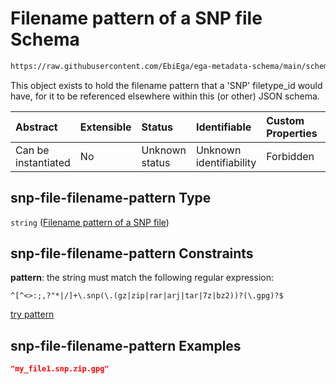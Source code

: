 # Filename pattern of a SNP file Schema

```txt
https://raw.githubusercontent.com/EbiEga/ega-metadata-schema/main/schemas/EGA.common-definitions.json#/definitions/snp-file-filename-pattern
```

This object exists to hold the filename pattern that a 'SNP' filetype\_id would have, for it to be referenced elsewhere within this (or other) JSON schema.

| Abstract            | Extensible | Status         | Identifiable            | Custom Properties | Additional Properties | Access Restrictions | Defined In                                                                                           |
| :------------------ | :--------- | :------------- | :---------------------- | :---------------- | :-------------------- | :------------------ | :--------------------------------------------------------------------------------------------------- |
| Can be instantiated | No         | Unknown status | Unknown identifiability | Forbidden         | Allowed               | none                | [EGA.common-definitions.json\*](../../../schemas/EGA.common-definitions.json "open original schema") |

## snp-file-filename-pattern Type

`string` ([Filename pattern of a SNP file](ega-12-definitions-filename-pattern-of-a-snp-file.md))

## snp-file-filename-pattern Constraints

**pattern**: the string must match the following regular expression:&#x20;

```regexp
^[^<>:;,?"*|/]+\.snp(\.(gz|zip|rar|arj|tar|7z|bz2))?(\.gpg)?$
```

[try pattern](https://regexr.com/?expression=%5E%5B%5E%3C%3E%3A%3B%2C%3F%22*%7C%2F%5D%2B%5C.snp\(%5C.\(gz%7Czip%7Crar%7Carj%7Ctar%7C7z%7Cbz2\)\)%3F\(%5C.gpg\)%3F%24 "try regular expression with regexr.com")

## snp-file-filename-pattern Examples

```json
"my_file1.snp.zip.gpg"
```
